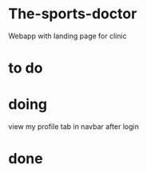 # The-sports-doctor

Webapp with landing page for clinic


# to do 

# doing
view my profile tab in navbar after login


# done